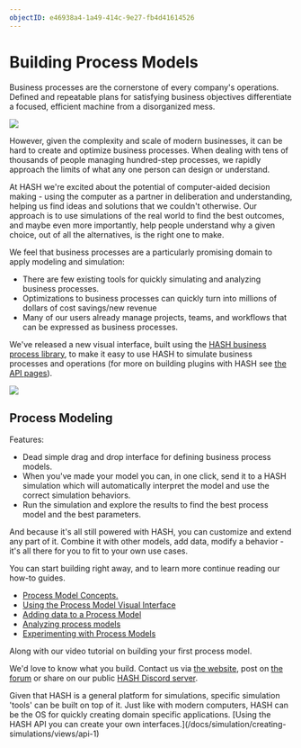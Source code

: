```yaml
---
objectID: e46938a4-1a49-414c-9e27-fb4d41614526
---
```


# Building Process Models

Business processes are the cornerstone of every company's operations. Defined and repeatable plans for satisfying business objectives differentiate a focused, efficient machine from a disorganized mess.

![](https://lh6.googleusercontent.com/YxvT0V_yKdQM6dZLULbg5q7soOq0NKhBj9BmkALtWCeloWysqG2RrzBvdFuaJN9mWz7tybRh6wEMwvgf8kxHlLtrf1BFQwfyfWIbKF2mR4yQeSdxNqV8eRIZvCfSTd5LbR25gtvh)

However, given the complexity and scale of modern businesses, it can be hard to create and optimize business processes. When dealing with tens of thousands of people managing hundred-step processes, we rapidly approach the limits of what any one person can design or understand.

At HASH we're excited about the potential of computer-aided decision making - using the computer as a partner in deliberation and understanding, helping us find ideas and solutions that we couldn't otherwise. Our approach is to use simulations of the real world to find the best outcomes, and maybe even more importantly, help people understand why a given choice, out of all the alternatives, is the right one to make.

We feel that business processes are a particularly promising domain to apply modeling and simulation:

- There are few existing tools for quickly simulating and analyzing business processes.
- Optimizations to business processes can quickly turn into millions of dollars of cost savings/new revenue
- Many of our users already manage projects, teams, and workflows that can be expressed as business processes.

We've released a new visual interface, built using the [HASH business process library](/@hash/process), to make it easy to use HASH to simulate business processes and operations \(for more on building plugins with HASH see [the API pages](/docs/simulation/api/register-for-access)\).

![](https://cdn-us1.hash.ai/site/docs/image%20%2850%29.png)

## Process Modeling

Features:

- Dead simple drag and drop interface for defining business process models.
- When you've made your model you can, in one click, send it to a HASH simulation which will automatically interpret the model and use the correct simulation behaviors.
- Run the simulation and explore the results to find the best process model and the best parameters.

And because it's all still powered with HASH, you can customize and extend any part of it. Combine it with other models, add data, modify a behavior - it's all there for you to fit to your own use cases.

You can start building right away, and to learn more continue reading our how-to guides.

- [Process Model Concepts.](/docs/simulation/concepts/designing-with-process-models/process-model-concepts)
- [Using the Process Model Visual Interface](/docs/simulation/concepts/designing-with-process-models/using-the-process-model-builder)
- [Adding data to a Process Model](/docs/simulation/concepts/designing-with-process-models/using-data-in-a-process-model)
- [Analyzing process models](/docs/simulation/concepts/designing-with-process-models/analyzing-process-models)
- [Experimenting with Process Models](/docs/simulation/concepts/designing-with-process-models/experimenting-with-process-models)

Along with our video tutorial on building your first process model.

We'd love to know what you build. Contact us via [the website](/contact), post on [the forum](https://community.hash.ai/) or share on our public [HASH Discord server](/discord).

<Hint style="info">
Given that HASH is a general platform for simulations, specific simulation 'tools' can be built on top of it. Just like with modern computers, HASH can be the OS for quickly creating domain specific applications. [Using the HASH API you can create your own interfaces.](/docs/simulation/creating-simulations/views/api-1)
</Hint>
